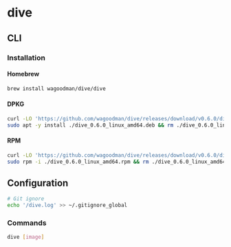 # dive

## CLI

### Installation

#### Homebrew

```sh
brew install wagoodman/dive/dive
```

#### DPKG

```sh
curl -LO 'https://github.com/wagoodman/dive/releases/download/v0.6.0/dive_0.6.0_linux_amd64.deb'
sudo apt -y install ./dive_0.6.0_linux_amd64.deb && rm ./dive_0.6.0_linux_amd64.deb
```

#### RPM

```sh
curl -LO 'https://github.com/wagoodman/dive/releases/download/v0.6.0/dive_0.6.0_linux_amd64.rpm'
sudo rpm -i ./dive_0.6.0_linux_amd64.rpm && rm ./dive_0.6.0_linux_amd64.rpm
```

## Configuration

```sh
# Git ignore
echo '/dive.log' >> ~/.gitignore_global
```

### Commands

```sh
dive [image]
```
